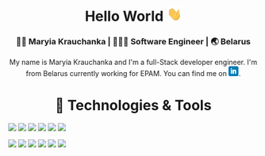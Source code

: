 <div align="center">
<h1> Hello World <img src="https://raw.githubusercontent.com/mariakravchenko/mariakravchenko/master/wave.gif" width="30px"></h1>

<div align="center">
<h3> 👩🏻 Maryia Krauchanka | 👩🏻‍💻 Software Engineer | 🌏 Belarus </h3>
</div>

My name is Maryia Krauchanka and I'm a full-Stack developer engineer. I'm from Belarus currently working for EPAM. You can find me on <a href="https://www.linkedin.com/in/maryia-krauchanka-dev/" target="_blank"> <img src="https://raw.githubusercontent.com/mariakravchenko/mariakravchenko/master/linkedin.png" width="20px"></a>.


</div>
<div align="center">
<h1> 🔧 Technologies & Tools </h1>
</div>

![](https://img.shields.io/badge/OS-Linux-informational?style=flat&logo=linux&logoColor=white&color=f59fc6)
![](https://img.shields.io/badge/OS-Windows-informational?style=flat&logo=windows&logoColor=white&color=f59fc6)
![](https://img.shields.io/badge/Editor-VSC-informational?style=flat&logo=visual-studio-code&logoColor=white&color=f59fc6)
![](https://img.shields.io/badge/Code-JavaScript-informational?style=flat&logo=javascript&logoColor=white&color=f59fc6)
![](https://img.shields.io/badge/Code-Angular-informational?style=flat&logo=angular&logoColor=white&color=f59fc6)
![](https://img.shields.io/badge/Code-Angular.js-informational?style=flat&logo=angular.js&logoColor=white&color=f59fc6)

![](https://img.shields.io/badge/Shell-Bash-informational?style=flat&logo=gnu-bash&logoColor=white&color=f59fc6)
![](https://img.shields.io/badge/Tools-PostgreSQL-informational?style=flat&logo=postgresql&logoColor=white&color=f59fc6)
![](https://img.shields.io/badge/Tools-Docker-informational?style=flat&logo=docker&logoColor=white&color=f59fc6)
![](https://img.shields.io/badge/Tools-Kubernetes-informational?style=flat&logo=kubernetes&logoColor=white&color=f59fc6)
![](https://img.shields.io/badge/Tools-Red_Hat_OpenShift-informational?style=flat&logo=red-hat-open-shift&logoColor=white&color=f59fc6)
![](https://img.shields.io/badge/Cloud-Digital_Ocean-informational?style=flat&logo=digitalocean&logoColor=white&color=f59fc6)
